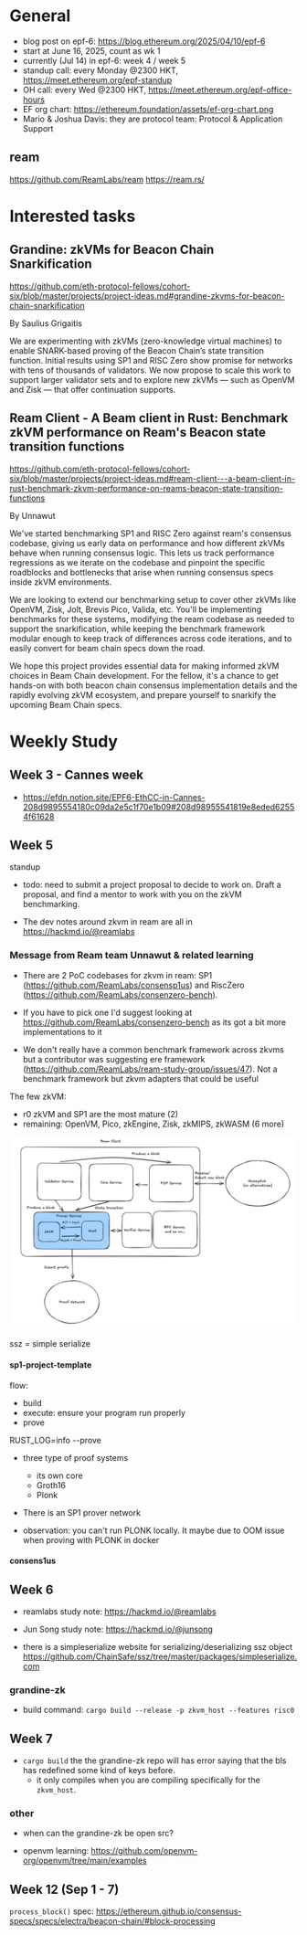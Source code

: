 # General

- blog post on epf-6: https://blog.ethereum.org/2025/04/10/epf-6
- start at June 16, 2025, count as wk 1
- currently (Jul 14) in epf-6: week 4 / week 5
- standup call: every Monday @2300 HKT, https://meet.ethereum.org/epf-standup
- OH call: every Wed @2300 HKT, https://meet.ethereum.org/epf-office-hours
- EF org chart: https://ethereum.foundation/assets/ef-org-chart.png
- Mario & Joshua Davis: they are protocol team: Protocol & Application Support

## ream

https://github.com/ReamLabs/ream
https://ream.rs/

# Interested tasks

## Grandine: zkVMs for Beacon Chain Snarkification
https://github.com/eth-protocol-fellows/cohort-six/blob/master/projects/project-ideas.md#grandine-zkvms-for-beacon-chain-snarkification

By Saulius Grigaitis

We are experimenting with zkVMs (zero-knowledge virtual machines) to enable SNARK-based proving of the Beacon Chain’s state transition function. Initial results using SP1 and RISC Zero show promise for networks with tens of thousands of validators. We now propose to scale this work to support larger validator sets and to explore new zkVMs — such as OpenVM and Zisk — that offer continuation supports.

## Ream Client - A Beam client in Rust: Benchmark zkVM performance on Ream's Beacon state transition functions

https://github.com/eth-protocol-fellows/cohort-six/blob/master/projects/project-ideas.md#ream-client---a-beam-client-in-rust-benchmark-zkvm-performance-on-reams-beacon-state-transition-functions

By Unnawut

We've started benchmarking SP1 and RISC Zero against ream's consensus codebase, giving us early data on performance and how different zkVMs behave when running consensus logic. This lets us track performance regressions as we iterate on the codebase and pinpoint the specific roadblocks and bottlenecks that arise when running consensus specs inside zkVM environments.

We are looking to extend our benchmarking setup to cover other zkVMs like OpenVM, Zisk, Jolt, Brevis Pico, Valida, etc. You'll be implementing benchmarks for these systems, modifying the ream codebase as needed to support the snarkification, while keeping the benchmark framework modular enough to keep track of differences across code iterations, and to easily convert for beam chain specs down the road.

We hope this project provides essential data for making informed zkVM choices in Beam Chain development. For the fellow, it's a chance to get hands-on with both beacon chain consensus implementation details and the rapidly evolving zkVM ecosystem, and prepare yourself to snarkify the upcoming Beam Chain specs.

# Weekly Study

## Week 3 - Cannes week

- https://efdn.notion.site/EPF6-EthCC-in-Cannes-208d9895554180c09da2e5c1f70e1b09#208d98955541819e8eded62554f61628

## Week 5
standup
  - todo: need to submit a project proposal to decide to work on. Draft a proposal, and find a mentor to work with you on the zkVM benchmarking.

- The dev notes around zkvm in ream are all in https://hackmd.io/@reamlabs

### Message from Ream team Unnawut & related learning

- There are 2 PoC codebases for zkvm in ream: SP1 (https://github.com/ReamLabs/consensp1us) and RiscZero (https://github.com/ReamLabs/consenzero-bench).

- If you have to pick one I'd suggest looking at https://github.com/ReamLabs/consenzero-bench as its got a bit more implementations to it

- We don't really have a common benchmark framework across zkvms but a contributor was suggesting ere framework (https://github.com/ReamLabs/ream-study-group/issues/47). Not a benchmark framework but zkvm adapters that could be useful

The few zkVM:
- r0 zkVM and SP1 are the most mature (2)
- remaining: OpenVM, Pico, zkEngine, Zisk, zkMIPS, zkWASM (6 more)

![rough architecture of a ream client with prover service](./asset/01-rough-rt-proving.png)

ssz = simple serialize

#### sp1-project-template

flow:
- build
- execute: ensure your program run properly
- prove

RUST_LOG=info <release-binary> --prove

- three type of proof systems
  - its own core
  - Groth16
  - Plonk

- There is an SP1 prover network
- observation: you can't run PLONK locally. It maybe due to OOM issue when proving with PLONK in docker

#### consens1us

## Week 6
- reamlabs study note: https://hackmd.io/@reamlabs
- Jun Song study note: https://hackmd.io/@junsong

- there is a simpleserialize website for serializing/deserializing ssz object
  https://github.com/ChainSafe/ssz/tree/master/packages/simpleserialize.com

### grandine-zk

- build command: `cargo build --release -p zkvm_host --features risc0`

## Week 7

- `cargo build` the the grandine-zk repo will has error saying that the bls has redefined some kind of keys before.
  - it only compiles when you are compiling specifically for the `zkvm_host`.

### other
- when can the grandine-zk be open src?


- openvm learning:
  https://github.com/openvm-org/openvm/tree/main/examples

## Week 12 (Sep 1 - 7)

`process_block()` spec:
  https://ethereum.github.io/consensus-specs/specs/electra/beacon-chain/#block-processing

